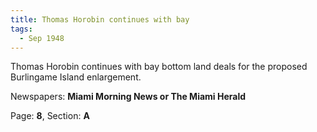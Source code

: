 ```yaml
---  
title: Thomas Horobin continues with bay  
tags:  
  - Sep 1948  
---  
```

  
Thomas Horobin continues with bay bottom land deals for the proposed Burlingame Island enlargement.  
  
Newspapers: **Miami Morning News or The Miami Herald**  
  
Page: **8**, Section: **A** 
